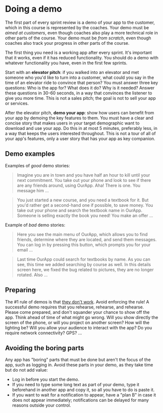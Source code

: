 # Doing a demo

The first part of every sprint review is a demo of your app to the customer, which in this course is represented by the coaches.
Your demo must be _aimed at customers_, even though coaches also play a more technical role in other parts of the course.
Your demo must be _from scratch_, even though coaches also track your progress in other parts of the course.

The first thing you need is a working app after every sprint.
It's important that it works, even if it has reduced functionality.
You should do a demo with whatever functionality you have, even in the first few sprints.

Start with an **elevator pitch**: if you walked into an elevator and met someone who you'd like to turn into a customer,
what could you say in the time of an elevator ride to convince that person?
You must answer three key questions: Who is the app for? What does it do? Why is it needed?
Answer these questions in 30-60 seconds, in a way that convinces the listener to give you more time.
This is not a sales pitch; the goal is not to sell your app or services.

After the elevator pitch, **demo your app**: show how users can benefit from your app by demoing the key features to them.
You must have a clear and concise story that makes users in your target demographic want to download and use your app.
Do this in at most 5 minutes, preferably less, in a way that keeps the users interested throughout.
This is not a tour of all of your app's features, only a user story that has your app as key companion.


## Demo examples

Examples of _good_ demo stories:

> Imagine you are in town and you have half an hour to kill until your next commitment.
> You take out your phone and look to see if there are any friends around, using OurApp.
> Aha! There is one. You message him ...

> You just started a new course, and you need a textbook for it. But you'd rather get a second-hand one if possible, to save money.
> You take out your phone and search the textbook name in OurApp.
> Someone is selling exactly the book you need! You make an offer ...

Example of _bad_ demo stories:

> Here you see the main menu of OurApp, which allows you to find friends, determine where they are located, and send them messages.
> You can log in by pressing this button, which prompts you for your email ...

> Last time OurApp could search for textbooks by name. As you can see, this time we added searching by course as well.
> In this details screen here, we fixed the bug related to pictures, they are no longer rotated. Also ...


## Preparing

The #1 rule of demos is that [they don't work](https://www.youtube.com/watch?v=znxQOPFg2mo).
Avoid enforcing the rule! A successful demo requires that you rehearse, rehearse, and rehearse.
Please come prepared, and don't squander your chance to show off the app.
Think ahead of time of what might go wrong.
Will you show directly the screen of the phone, or will you project on another screen?
How will the lighting be? Will you allow your audience to interact with the app?
Do you require network connectivity? GPS? ...


## Avoiding the boring parts

Any app has "boring" parts that must be done but aren't the focus of the app, such as logging in.
Avoid these parts in your demo, as they take time but do not add value:

- Log in before you start the demo.
- If you need to type some long text as part of your demo, type it beforehand in another app and copy it, so all you have to do is paste it.
- If you want to wait for a notification to appear, have a "plan B" in case it does not appear immediately; notifications can be delayed for many reasons outside your control.
